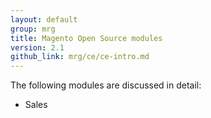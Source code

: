 ```yaml
---
layout: default
group: mrg
title: Magento Open Source modules
version: 2.1
github_link: mrg/ce/ce-intro.md
---
```


The following modules are discussed in detail:

* Sales
